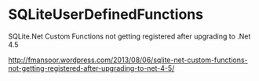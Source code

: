 SQLiteUserDefinedFunctions
==========================

SQLite.Net Custom Functions not getting registered after upgrading to .Net 4.5

http://fmansoor.wordpress.com/2013/08/06/sqlite-net-custom-functions-not-getting-registered-after-upgrading-to-net-4-5/

